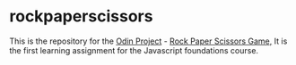 # rockpaperscissors
This is the repository for the [Odin Project](https://www.theodinproject.com/)  - [Rock Paper Scissors Game,](https://www.theodinproject.com/lessons/foundations-rock-paper-scissors)
It is the first learning assignment for the Javascript foundations course.
